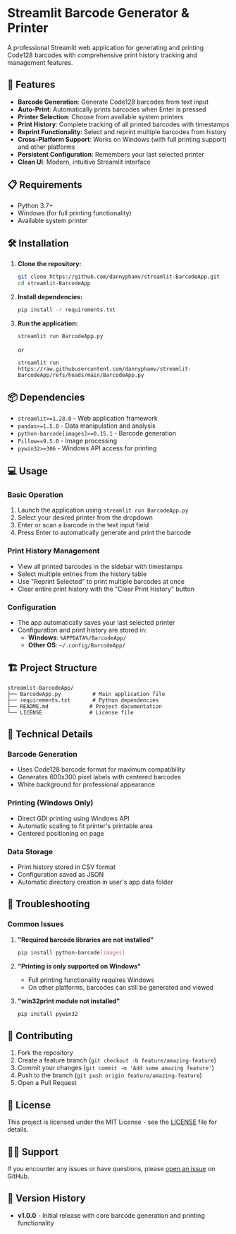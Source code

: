 # Streamlit Barcode Generator & Printer

A professional Streamlit web application for generating and printing Code128 barcodes with comprehensive print history tracking and management features.

## 🚀 Features

- **Barcode Generation**: Generate Code128 barcodes from text input
- **Auto-Print**: Automatically prints barcodes when Enter is pressed
- **Printer Selection**: Choose from available system printers
- **Print History**: Complete tracking of all printed barcodes with timestamps
- **Reprint Functionality**: Select and reprint multiple barcodes from history
- **Cross-Platform Support**: Works on Windows (with full printing support) and other platforms
- **Persistent Configuration**: Remembers your last selected printer
- **Clean UI**: Modern, intuitive Streamlit interface

## 📋 Requirements

- Python 3.7+
- Windows (for full printing functionality)
- Available system printer

## 🛠️ Installation

1. **Clone the repository:**
   ```bash
   git clone https://github.com/dannyphamv/streamlit-BarcodeApp.git
   cd streamlit-BarcodeApp
   ```

2. **Install dependencies:**
   ```bash
   pip install -r requirements.txt
   ```

3. **Run the application:**
   ```bash
   streamlit run BarcodeApp.py
   ```
    or
    ```
    streamlit run https://raw.githubusercontent.com/dannyphamv/streamlit-BarcodeApp/refs/heads/main/BarcodeApp.py
    ```

## 📦 Dependencies

- `streamlit>=1.28.0` - Web application framework
- `pandas>=1.5.0` - Data manipulation and analysis
- `python-barcode[images]>=0.15.1` - Barcode generation
- `Pillow==9.5.0` - Image processing
- `pywin32>=306` - Windows API access for printing

## 💻 Usage

### Basic Operation
1. Launch the application using `streamlit run BarcodeApp.py`
2. Select your desired printer from the dropdown
3. Enter or scan a barcode in the text input field
4. Press Enter to automatically generate and print the barcode

### Print History Management
- View all printed barcodes in the sidebar with timestamps
- Select multiple entries from the history table
- Use "Reprint Selected" to print multiple barcodes at once
- Clear entire print history with the "Clear Print History" button

### Configuration
- The app automatically saves your last selected printer
- Configuration and print history are stored in:
  - **Windows**: `%APPDATA%/BarcodeApp/`
  - **Other OS**: `~/.config/BarcodeApp/`

## 🏗️ Project Structure

```
streamlit-BarcodeApp/
├── BarcodeApp.py          # Main application file
├── requirements.txt       # Python dependencies
├── README.md             # Project documentation
└── LICENSE               # License file
```

## 🔧 Technical Details

### Barcode Generation
- Uses Code128 barcode format for maximum compatibility
- Generates 600x300 pixel labels with centered barcodes
- White background for professional appearance

### Printing (Windows Only)
- Direct GDI printing using Windows API
- Automatic scaling to fit printer's printable area
- Centered positioning on page

### Data Storage
- Print history stored in CSV format
- Configuration saved as JSON
- Automatic directory creation in user's app data folder

## 🐛 Troubleshooting

### Common Issues

1. **"Required barcode libraries are not installed"**
   ```bash
   pip install python-barcode[images]
   ```

2. **"Printing is only supported on Windows"**
   - Full printing functionality requires Windows
   - On other platforms, barcodes can still be generated and viewed

3. **"win32print module not installed"**
   ```bash
   pip install pywin32
   ```

## 🤝 Contributing

1. Fork the repository
2. Create a feature branch (`git checkout -b feature/amazing-feature`)
3. Commit your changes (`git commit -m 'Add some amazing feature'`)
4. Push to the branch (`git push origin feature/amazing-feature`)
5. Open a Pull Request

## 📄 License

This project is licensed under the MIT License - see the [LICENSE](LICENSE) file for details.

## 🙋‍♂️ Support

If you encounter any issues or have questions, please [open an issue](https://github.com/dannyphamv/streamlit-BarcodeApp/issues) on GitHub.

## 🔄 Version History

- **v1.0.0** - Initial release with core barcode generation and printing functionality


